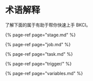 # 术语解释

了解下面的属于有助于帮你快速上手 BKCI。


{% page-ref page="stage.md" %}

{% page-ref page="job.md" %}

{% page-ref page="task.md" %}

{% page-ref page="trigger/" %}

{% page-ref page="variables.md" %}

